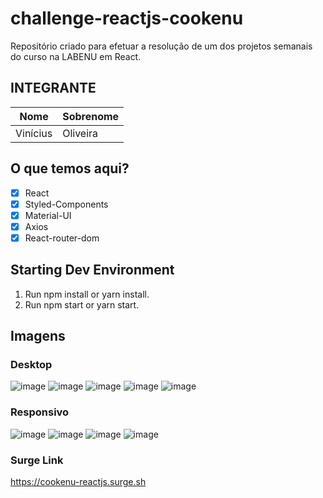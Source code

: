 # challenge-reactjs-cookenu
Repositório criado para efetuar a resolução de um dos projetos semanais do curso na LABENU em React.

## INTEGRANTE
Nome      | Sobrenome
--------- | ------
Vinícius  | Oliveira

## O que temos aqui?
- [x]  React
- [x]  Styled-Components
- [x]  Material-UI
- [x]  Axios
- [x]  React-router-dom

## Starting Dev Environment
1. Run npm install or yarn install.
2. Run npm start or yarn start.

## Imagens

### Desktop
![image](https://user-images.githubusercontent.com/52759918/131911055-1a73a4bf-8ec7-43f9-a46e-295304133468.png)
![image](https://user-images.githubusercontent.com/52759918/131911105-f9e963aa-d0b2-4f1b-b980-e899fbe9b5e3.png)
![image](https://user-images.githubusercontent.com/52759918/131911147-7b2a958d-9c70-41d0-b547-44957bfb994c.png)
![image](https://user-images.githubusercontent.com/52759918/131911251-ebe2f4f9-45a2-4c0e-9e0a-ed9910361f27.png)
![image](https://user-images.githubusercontent.com/52759918/131911280-4d928a34-9f84-48a5-bce4-cb38fa3bcb34.png)

### Responsivo
![image](https://user-images.githubusercontent.com/52759918/131911374-f4c5150a-431d-49ae-bb8e-fae503d2f695.png)
![image](https://user-images.githubusercontent.com/52759918/131911439-f268290b-6b90-4e88-8ccb-5f7a0575723e.png)
![image](https://user-images.githubusercontent.com/52759918/131911511-38858a30-f858-4111-991d-2b3c57652dd5.png)
![image](https://user-images.githubusercontent.com/52759918/131911566-48a3de64-f37f-4588-8199-820c08457df0.png)

### Surge Link
https://cookenu-reactjs.surge.sh
